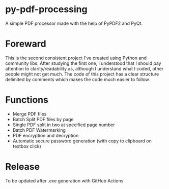 # py-pdf-processing
A simple PDF processor made with the help of PyPDF2 and PyQt.

# Foreward
This is the second consistent project I've created using Python and community libs. After studying the first one, I understood that I should pay attention to clarity/readability as, although I understand what I coded, other people might not get much. The code of this project has a clear structure delimited by comments which makes the code much easier to follow.

# Functions
* Merge PDF files
* Batch Split PDF files by page
* Single PDF split in two at specified page number
* Batch PDF Watermarking
* PDF encryption and decryption
* Automatic secure password generation (with copy to clipboard on textbox click)

# Release
To be updated after .exe generation with GitHub Actions
